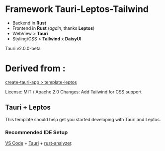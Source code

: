 # Framework Tauri-Leptos-Tailwind

* Backend in **Rust**
* Frontend in **Rust** (*again*, thanks **Leptos**)
* WebView > **Tauri**
* Styling/CSS > **Tailwind** x **DaisyUI**

Tauri v2.0.0-beta

# Derived from :

[create-tauri-app > template-leptos](https://github.com/tauri-apps/create-tauri-app/tree/dev/templates/template-leptos)

License: MIT / Apache 2.0
Changes: Add Tailwind for CSS support

## Tauri + Leptos

This template should help get you started developing with Tauri and Leptos.

### Recommended IDE Setup

[VS Code](https://code.visualstudio.com/) + [Tauri](https://marketplace.visualstudio.com/items?itemName=tauri-apps.tauri-vscode) + [rust-analyzer](https://marketplace.visualstudio.com/items?itemName=rust-lang.rust-analyzer).
